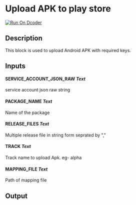 # Upload APK to play store
[![Run On Dcoder](https://static-content.dcoder.tech/dcoder-assets/run-on-dcoder.svg)](https://code.dcoder.tech/feed/project/616285f14b8721d8c690b39e)

## Description
This block is used to upload Android APK with required keys.

## Inputs
#### **SERVICE_ACCOUNT_JSON_RAW**  *Text*
service account json raw string
#### **PACKAGE_NAME**  *Text*
Name of the package
#### **RELEASE_FILES**  *Text*
Multiple release file in string form seprated by "," 
#### **TRACK**  *Text*
Track name to upload Apk. eg- alpha
#### **MAPPING_FILE**  *Text*
Path of mapping file

## Output

